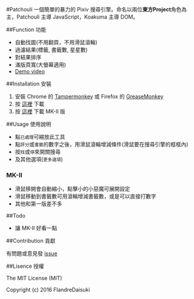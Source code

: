 #Patchouli
一個簡單的暴力的 Pixiv 搜尋引擎。命名以兩位**東方Project**角色為主，Patchouli 主導 JavaScript，Koakuma 主導 DOM。

##Function 功能
- 自動找圖(不用翻頁，不用滑鼠滾輪)
- 過濾結果(標籤, 書籤數, 星星數)
- 對結果排序
- 滿版頁寬(大螢幕適用)
- [Demo video](https://youtu.be/pONcOpqAtyQ)

##Installation 安裝
1. 安裝 Chrome 的 [Tampermonkey](https://chrome.google.com/webstore/detail/tampermonkey/dhdgffkkebhmkfjojejmpbldmpobfkfo) 或 Firefox 的 [GreaseMonkey](https://addons.mozilla.org/zh-tw/firefox/addon/greasemonkey/)
2. 按 [這裡](https://raw.githubusercontent.com/FlandreDaisuki/Patchouli/master/Patchouli.user.js) 下載
3. 按 [這裡](https://raw.githubusercontent.com/FlandreDaisuki/Patchouli/master/Patchouli_MK-II.user.js) 下載 MK-II 版

##Usage 使用說明
- 點`已處理`可縮放此工具
- 點`評分`或`書籤`的數字之後，用滑鼠滾輪增減條件(滑鼠要在搜尋引擎的框框內)
- 按`找`或`停`來開關搜尋
- 及其他選項(`更多選項`)

### MK-II
- 滑鼠移開會自動縮小，點擊小的小惡魔可展開設定
- 滑鼠移動到書籤數可用滾輪增減書籤數，或是可以直接打數字
- 其他和第一版差不多

##Todo
- 讓 MK-II 好看一點

##Contribution 貢獻

有問題或意見發 [issue](https://github.com/FlandreDaisuki/Patchouli/issues)

##Lisence 授權

The MIT License (MIT)

Copyright (c) 2016 FlandreDaisuki
